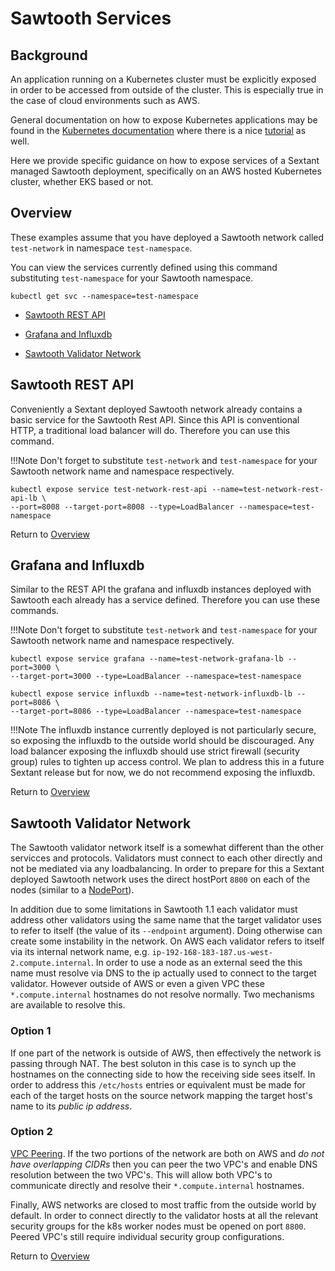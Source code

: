 # Sawtooth Services

## Background

An application running on a Kubernetes cluster must be explicitly exposed in
order to be accessed from outside of the cluster.  This is especially true in
the case of cloud environments such as AWS.

General documentation on how to expose Kubernetes applications may be found in
the [Kubernetes documentation](https://kubernetes.io/docs/tasks/access-application-cluster/service-access-application-cluster/)
where there is a nice [tutorial](https://kubernetes.io/docs/tutorials/kubernetes-basics/expose/expose-intro/)
as well.

Here we provide specific guidance on how to expose services of a Sextant
managed Sawtooth deployment, specifically on an AWS hosted Kubernetes cluster,
whether EKS based or not.

## Overview

These examples assume that you have deployed a Sawtooth network called
`test-network` in namespace `test-namespace`.

You can view the services currently defined using this command substituting
`test-namespace` for your Sawtooth namespace.

```shell
kubectl get svc --namespace=test-namespace
```

* [Sawtooth REST API](#sawtooth-rest-api)

* [Grafana and Influxdb](#grafana-and-influxdb)

* [Sawtooth Validator Network](#sawtooth-validator-network)

## Sawtooth REST API

Conveniently a Sextant deployed Sawtooth network already contains a basic
service for the Sawtooth Rest API. Since this API is conventional HTTP, a
traditional load balancer will do. Therefore you can use this command.

!!!Note
    Don't forget to substitute `test-network` and `test-namespace`
    for your Sawtooth network name and namespace respectively.

```shell
kubectl expose service test-network-rest-api --name=test-network-rest-api-lb \
--port=8008 --target-port=8008 --type=LoadBalancer --namespace=test-namespace
```

Return to [Overview](#overview)

## Grafana and Influxdb

Similar to the REST API the grafana and influxdb instances deployed with
Sawtooth each already has a service defined. Therefore you can use these
commands.

!!!Note
    Don't forget to substitute `test-network` and `test-namespace`
    for your Sawtooth network name and namespace respectively.

```shell
kubectl expose service grafana --name=test-network-grafana-lb --port=3000 \
--target-port=3000 --type=LoadBalancer --namespace=test-namespace
```

```shell
kubectl expose service influxdb --name=test-network-influxdb-lb --port=8086 \
--target-port=8086 --type=LoadBalancer --namespace=test-namespace
```

!!!Note
    The influxdb instance currently deployed is not particularly secure, so
    exposing the influxdb to the outside world should be discouraged.
    Any load balancer exposing the influxdb should use strict firewall (security
    group) rules to tighten up access control.  We plan to address this in a
    future Sextant release but for now, we do not recommend exposing the
    influxdb.

Return to [Overview](#overview)

## Sawtooth Validator Network

The Sawtooth validator network itself is a somewhat different than the other
servicces and protocols.  Validators must connect to each other directly and not
be mediated via any loadbalancing.  In order to prepare for this a Sextant
deployed Sawtooth network uses the direct hostPort `8800` on each of the nodes
(similar to a
[NodePort](https://kubernetes.io/docs/concepts/services-networking/service/#nodeport)).

In addition due to some limitations in Sawtooth 1.1 each validator must address
other validators using the same name that the target validator uses to refer to
itself (the value of its `--endpoint` argument).  Doing otherwise can create
some instability in the network.  On AWS each validator refers to itself via its
internal network name, e.g. `ip-192-168-183-187.us-west-2.compute.internal`.
In order to use a node as an external seed the this name must resolve via DNS to
the ip actually used to connect to the target validator.  However outside of AWS
or even a given VPC these `*.compute.internal` hostnames do not resolve
normally. Two mechanisms are available to resolve this.

### Option 1

If one part of the network is outside of AWS, then effectively the network is
passing through NAT.  The best soluton in this case is to synch up the hostnames
on the connecting side to how the receiving side sees itself.  In order to
address this `/etc/hosts` entries or equivalent must be made for each of the
target hosts on the source network mapping the target host's name to
its _public ip address_.

### Option 2

[VPC Peering](https://docs.aws.amazon.com/vpc/latest/userguide/vpc-peering.html).
If the two portions of the network are both on AWS and
_do not have overlapping CIDRs_ then you can peer the two VPC's and enable DNS
resolution between the two VPC's.  This will allow both VPC's to communicate
directly and resolve their `*.compute.internal` hostnames.

Finally, AWS networks are closed to most traffic from the outside world by
default.  In order to connect directly to the validator hosts at all the
relevant security groups for the k8s worker nodes must be opened on port `8800`.
Peered VPC's still require individual security group configurations.

Return to [Overview](#overview)
